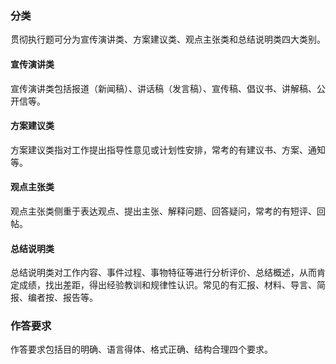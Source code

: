 ### 分类
贯彻执行题可分为宣传演讲类、方案建议类、观点主张类和总结说明类四大类别。
#### 宣传演讲类
宣传演讲类包括报道（新闻稿）、讲话稿（发言稿）、宣传稿、倡议书、讲解稿、公开信等。
#### 方案建议类
方案建议类指对工作提出指导性意见或计划性安排，常考的有建议书、方案、通知等。
#### 观点主张类
观点主张类侧重于表达观点、提出主张、解释问题、回答疑问，常考的有短评、回帖。
#### 总结说明类
总结说明类对工作内容、事件过程、事物特征等进行分析评价、总结概述，从而肯定成绩，找出差距，得出经验教训和规律性认识。常见的有汇报、材料、导言、简报、编者按、报告等。
### 作答要求
作答要求包括目的明确、语言得体、格式正确、结构合理四个要求。

